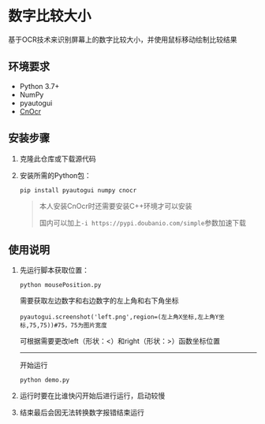 # 数字比较大小

基于OCR技术来识别屏幕上的数字比较大小，并使用鼠标移动绘制比较结果

## 环境要求

- Python 3.7+
- NumPy
- pyautogui
- [CnOcr](https://github.com/SvenVincent/cnocr)

## 安装步骤

1. 克隆此仓库或下载源代码

2. 安装所需的Python包：

   ```
   pip install pyautogui numpy cnocr
   ```
   > 本人安装CnOcr时还需要安装C++环境才可以安装
   > 
   > 国内可以加上`-i https://pypi.doubanio.com/simple`参数加速下载

## 使用说明

1. 先运行脚本获取位置：
   ```
   python mousePosition.py
   ```
   需要获取左边数字和右边数字的左上角和右下角坐标
   ```
   pyautogui.screenshot('left.png',region=(左上角X坐标,左上角Y坐标,75,75))#75，75为图片宽度
   ```
   可根据需要更改left（形状：<）和right（形状：>）函数坐标位置
   <hr>
   开始运行
   
   ```
   python demo.py
   ```
2. 运行时要在比谁快闪开始后进行运行，启动较慢
   
3. 结束最后会因无法转换数字报错结束运行

